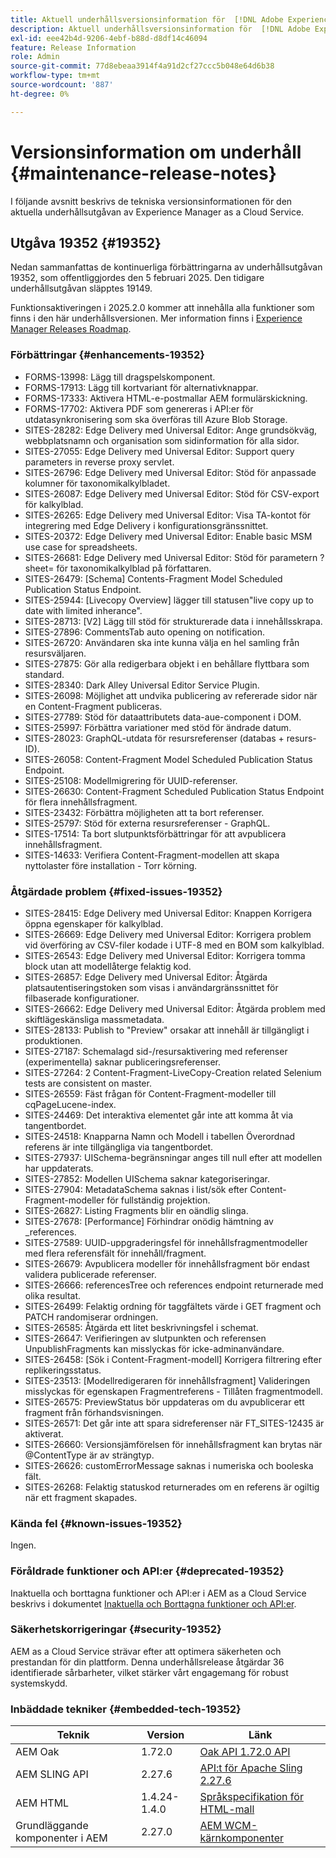 ```yaml
---
title: Aktuell underhållsversionsinformation för  [!DNL Adobe Experience Manager] as a Cloud Service.
description: Aktuell underhållsversionsinformation för  [!DNL Adobe Experience Manager] as a Cloud Service.
exl-id: eee42b4d-9206-4ebf-b88d-d8df14c46094
feature: Release Information
role: Admin
source-git-commit: 77d8ebeaa3914f4a91d2cf27ccc5b048e64d6b38
workflow-type: tm+mt
source-wordcount: '887'
ht-degree: 0%

---
```



# Versionsinformation om underhåll {#maintenance-release-notes}

I följande avsnitt beskrivs de tekniska versionsinformationen för den aktuella underhållsutgåvan av Experience Manager as a Cloud Service.

## Utgåva 19352 {#19352}

Nedan sammanfattas de kontinuerliga förbättringarna av underhållsutgåvan 19352, som offentliggjordes den 5 februari 2025. Den tidigare underhållsutgåvan släpptes 19149.

Funktionsaktiveringen i 2025.2.0 kommer att innehålla alla funktioner som finns i den här underhållsversionen. Mer information finns i [Experience Manager Releases Roadmap](https://experienceleague.adobe.com/en/docs/experience-manager-release-information/aem-release-updates/update-releases-roadmap).

### Förbättringar {#enhancements-19352}

* FORMS-13998: Lägg till dragspelskomponent.
* FORMS-17913: Lägg till kortvariant för alternativknappar.
* FORMS-17333: Aktivera HTML-e-postmallar AEM formulärskickning.
* FORMS-17702: Aktivera PDF som genereras i API:er för utdatasynkronisering som ska överföras till Azure Blob Storage.
* SITES-28282: Edge Delivery med Universal Editor: Ange grundsökväg, webbplatsnamn och organisation som sidinformation för alla sidor.
* SITES-27055: Edge Delivery med Universal Editor: Support query parameters in reverse proxy servlet.
* SITES-26796: Edge Delivery med Universal Editor: Stöd för anpassade kolumner för taxonomikalkylbladet.
* SITES-26087: Edge Delivery med Universal Editor: Stöd för CSV-export för kalkylblad.
* SITES-26265: Edge Delivery med Universal Editor: Visa TA-kontot för integrering med Edge Delivery i konfigurationsgränssnittet.
* SITES-20372: Edge Delivery med Universal Editor: Enable basic MSM use case for spreadsheets.
* SITES-26681: Edge Delivery med Universal Editor: Stöd för parametern ?sheet= för taxonomikalkylblad på författaren.
* SITES-26479: [Schema] Contents-Fragment Model Scheduled Publication Status Endpoint.
* SITES-25944: [Livecopy Overview] lägger till statusen&quot;live copy up to date with limited inherance&quot;.
* SITES-28713: [V2] Lägg till stöd för strukturerade data i innehållsskrapa.
* SITES-27896: CommentsTab auto opening on notification.
* SITES-26720: Användaren ska inte kunna välja en hel samling från resursväljaren.
* SITES-27875: Gör alla redigerbara objekt i en behållare flyttbara som standard.
* SITES-28340: Dark Alley Universal Editor Service Plugin.
* SITES-26098: Möjlighet att undvika publicering av refererade sidor när en Content-Fragment publiceras.
* SITES-27789: Stöd för dataattributets data-aue-component i DOM.
* SITES-25997: Förbättra variationer med stöd för ändrade datum.
* SITES-28023: GraphQL-utdata för resursreferenser (databas + resurs-ID).
* SITES-26058: Content-Fragment Model Scheduled Publication Status Endpoint.
* SITES-25108: Modellmigrering för UUID-referenser.
* SITES-26630: Content-Fragment Scheduled Publication Status Endpoint för flera innehållsfragment.
* SITES-23432: Förbättra möjligheten att ta bort referenser.
* SITES-25797: Stöd för externa resursreferenser - GraphQL.
* SITES-17514: Ta bort slutpunktsförbättringar för att avpublicera innehållsfragment.
* SITES-14633: Verifiera Content-Fragment-modellen att skapa nyttolaster före installation - Torr körning.

### Åtgärdade problem {#fixed-issues-19352}

* SITES-28415: Edge Delivery med Universal Editor: Knappen Korrigera öppna egenskaper för kalkylblad.
* SITES-26669: Edge Delivery med Universal Editor: Korrigera problem vid överföring av CSV-filer kodade i UTF-8 med en BOM som kalkylblad.
* SITES-26543: Edge Delivery med Universal Editor: Korrigera tomma block utan att modellåterge felaktig kod.
* SITES-26857: Edge Delivery med Universal Editor: Åtgärda platsautentiseringstoken som visas i användargränssnittet för filbaserade konfigurationer.
* SITES-26662: Edge Delivery med Universal Editor: Åtgärda problem med skiftlägeskänsliga massmetadata.
* SITES-28133: Publish to &quot;Preview&quot; orsakar att innehåll är tillgängligt i produktionen.
* SITES-27187: Schemalagd sid-/resursaktivering med referenser (experimentella) saknar publiceringsreferenser.
* SITES-27264: 2 Content-Fragment-LiveCopy-Creation related Selenium tests are consistent on master.
* SITES-26559: Fäst frågan för Content-Fragment-modeller till cqPageLucene-index.
* SITES-24469: Det interaktiva elementet går inte att komma åt via tangentbordet.
* SITES-24518: Knapparna Namn och Modell i tabellen Överordnad referens är inte tillgängliga via tangentbordet.
* SITES-27937: UISchema-begränsningar anges till null efter att modellen har uppdaterats.
* SITES-27852: Modellen UISchema saknar kategoriseringar.
* SITES-27904: MetadataSchema saknas i list/sök efter Content-Fragment-modeller för fullständig projektion.
* SITES-26827: Listing Fragments blir en oändlig slinga.
* SITES-27678: [Performance] Förhindrar onödig hämtning av _references.
* SITES-27589: UUID-uppgraderingsfel för innehållsfragmentmodeller med flera referensfält för innehåll/fragment.
* SITES-26679: Avpublicera modeller för innehållsfragment bör endast validera publicerade referenser.
* SITES-26666: referencesTree och references endpoint returnerade med olika resultat.
* SITES-26499: Felaktig ordning för taggfältets värde i GET fragment och PATCH randomiserar ordningen.
* SITES-26585: Åtgärda ett litet beskrivningsfel i schemat.
* SITES-26647: Verifieringen av slutpunkten och referensen UnpublishFragments kan misslyckas för icke-adminanvändare.
* SITES-26458: [Sök i Content-Fragment-modell] Korrigera filtrering efter replikeringsstatus.
* SITES-23513: [Modellredigeraren för innehållsfragment] Valideringen misslyckas för egenskapen Fragmentreferens - Tillåten fragmentmodell.
* SITES-26575: PreviewStatus bör uppdateras om du avpublicerar ett fragment från förhandsvisningen.
* SITES-26571: Det går inte att spara sidreferenser när FT_SITES-12435 är aktiverat.
* SITES-26660: Versionsjämförelsen för innehållsfragment kan brytas när @ContentType är av strängtyp.
* SITES-26626: customErrorMessage saknas i numeriska och booleska fält.
* SITES-26268: Felaktig statuskod returnerades om en referens är ogiltig när ett fragment skapades.

### Kända fel {#known-issues-19352}

Ingen.

### Föråldrade funktioner och API:er {#deprecated-19352}

Inaktuella och borttagna funktioner och API:er i AEM as a Cloud Service beskrivs i dokumentet [Inaktuella och Borttagna funktioner och API:er](/help/release-notes/deprecated-removed-features.md).

### Säkerhetskorrigeringar {#security-19352}

AEM as a Cloud Service strävar efter att optimera säkerheten och prestandan för din plattform. Denna underhållsrelease åtgärdar 36 identifierade sårbarheter, vilket stärker vårt engagemang för robust systemskydd.

### Inbäddade tekniker {#embedded-tech-19352}

| Teknik | Version | Länk |
|---|---|---|
| AEM Oak | 1.72.0 | [Oak API 1.72.0 API](https://www.javadoc.io/doc/org.apache.jackrabbit/oak-api/1.72.0/index.html) |
| AEM SLING API | 2.27.6 | [API:t för Apache Sling 2.27.6 ](https://www.javadoc.io/doc/org.apache.sling/org.apache.sling.api/latest/index.html) |
| AEM HTML | 1.4.24-1.4.0 | [Språkspecifikation för HTML-mall](https://github.com/adobe/htl-spec) |
| Grundläggande komponenter i AEM | 2.27.0 | [AEM WCM-kärnkomponenter](https://github.com/adobe/aem-core-wcm-components) |
